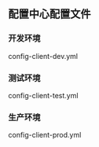 ## 配置中心配置文件

### 开发环境
config-client-dev.yml
### 测试环境
config-client-test.yml
### 生产环境
config-client-prod.yml